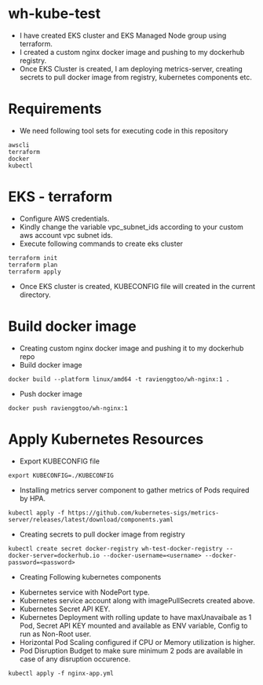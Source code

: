 # wh-kube-test
- I have created EKS cluster and EKS Managed Node group using terraform.
- I created a custom nginx docker image and pushing to my dockerhub registry.
- Once EKS Cluster is created, I am deploying metrics-server, creating secrets to pull docker image from registry, kubernetes components etc.

# Requirements
- We need following tool sets for executing code in this repository 
```aidl
awscli
terraform
docker
kubectl 
```

# EKS - terraform
- Configure AWS credentials.
- Kindly change the variable vpc_subnet_ids according to your custom aws account vpc subnet ids.
- Execute following commands to create eks cluster
```aidl
terraform init
terraform plan
terraform apply
```
- Once EKS cluster is created, KUBECONFIG file will created in the current directory.

# Build docker image
- Creating custom nginx docker image and pushing it to my dockerhub repo
- Build docker image
```
docker build --platform linux/amd64 -t ravienggtoo/wh-nginx:1 . 
```
- Push docker image
```aidl
docker push ravienggtoo/wh-nginx:1
```

# Apply Kubernetes Resources
- Export KUBECONFIG file
```aidl
export KUBECONFIG=./KUBECONFIG
```  

- Installing metrics server component to gather metrics of Pods required by HPA.
```aidl
kubectl apply -f https://github.com/kubernetes-sigs/metrics-server/releases/latest/download/components.yaml
```

- Creating secrets to pull docker image from registry
```aidl
kubectl create secret docker-registry wh-test-docker-registry --docker-server=dockerhub.io --docker-username=<username> --docker-password=<password>
```

- Creating Following kubernetes components
*   Kubernetes service with NodePort type.
*  Kubernetes service account along with imagePullSecrets created above.
* Kubernetes Secret API KEY.
*  Kubernetes Deployment with rolling update to have maxUnavaibale as 1 Pod, Secret API KEY mounted and available as ENV variable, Config to run as Non-Root user.
*   Horizontal Pod Scaling configured if CPU or Memory utilization is higher.
*  Pod Disruption Budget to make sure minimum 2 pods are available in case of any disruption occurence.
```aidl
kubectl apply -f nginx-app.yml
```  
  